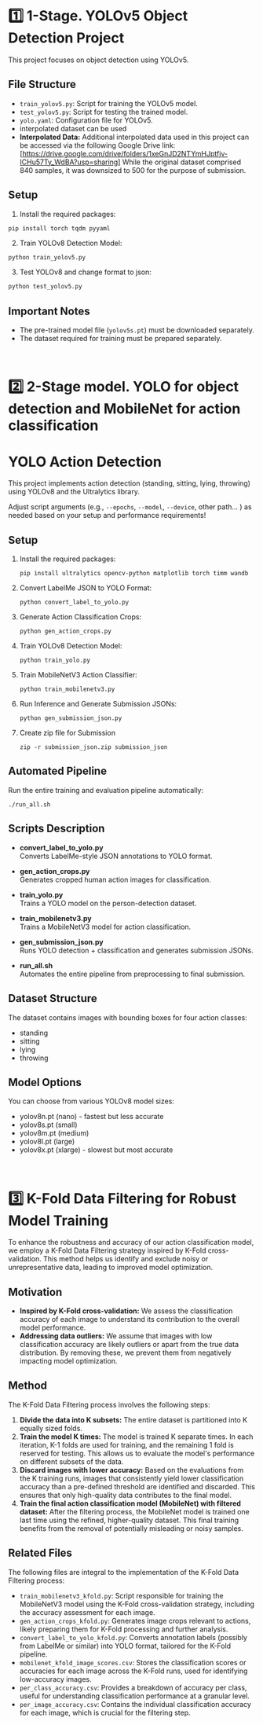 # 1️⃣ 1-Stage. YOLOv5 Object Detection Project

This project focuses on object detection using YOLOv5.

## File Structure
* `train_yolov5.py`: Script for training the YOLOv5 model.
* `test_yolov5.py`: Script for testing the trained model.
* `yolo.yaml`: Configuration file for YOLOv5.
* interpolated dataset can be used
* **Interpolated Data:** Additional interpolated data used in this project can be accessed via the following Google Drive link: [https://drive.google.com/drive/folders/1xeGnJD2NTYmHJptfjv-ICHu57Ty_WdBA?usp=sharing]
While the original dataset comprised 840 samples, it was downsized to 500 for the purpose of submission.

## Setup
1. Install the required packages:
```
pip install torch tqdm pyyaml
```

2. Train YOLOv8 Detection Model:
```bash
python train_yolov5.py
```

3. Test YOLOv8 and change format to json:
```bash
python test_yolov5.py
```

## Important Notes

* The pre-trained model file (`yolov5s.pt`) must be downloaded separately.
* The dataset required for training must be prepared separately. <br>
<br>


# 2️⃣ 2-Stage model. YOLO for object detection and  MobileNet for action classification

# YOLO Action Detection

This project implements action detection (standing, sitting, lying, throwing) using YOLOv8 and the Ultralytics library.

Adjust script arguments (e.g., `--epochs`, `--model`, `--device`, other path... ) as needed based on your setup and performance requirements!

## Setup

1. Install the required packages:
   ```
   pip install ultralytics opencv-python matplotlib torch timm wandb
   ```

2. Convert LabelMe JSON to YOLO Format:
   ```
   python convert_label_to_yolo.py
   ```

3. Generate Action Classification Crops:
   ```
   python gen_action_crops.py
   ```

4. Train YOLOv8 Detection Model:
   ```
   python train_yolo.py
   ```

5. Train MobileNetV3 Action Classifier:
   ```
   python train_mobilenetv3.py
   ```

6. Run Inference and Generate Submission JSONs:
   ```
   python gen_submission_json.py
   ```

7. Create zip file for Submission
   ```
   zip -r submission_json.zip submission_json
   ```

## Automated Pipeline

Run the entire training and evaluation pipeline automatically:
```
./run_all.sh
```

## Scripts Description


- **convert_label_to_yolo.py**  
  Converts LabelMe-style JSON annotations to YOLO format.

- **gen_action_crops.py**  
  Generates cropped human action images for classification.

- **train_yolo.py**  
  Trains a YOLO model on the person-detection dataset.

- **train_mobilenetv3.py**  
  Trains a MobileNetV3 model for action classification.

- **gen_submission_json.py**  
  Runs YOLO detection + classification and generates submission JSONs.

- **run_all.sh**  
  Automates the entire pipeline from preprocessing to final submission.

## Dataset Structure

The dataset contains images with bounding boxes for four action classes:
- standing
- sitting
- lying 
- throwing

## Model Options

You can choose from various YOLOv8 model sizes:
- yolov8n.pt (nano) - fastest but less accurate
- yolov8s.pt (small)
- yolov8m.pt (medium)
- yolov8l.pt (large)
- yolov8x.pt (xlarge) - slowest but most accurate<br>
<br>

# 3️⃣ K-Fold Data Filtering for Robust Model Training

To enhance the robustness and accuracy of our action classification model, we employ a K-Fold Data Filtering strategy inspired by K-Fold cross-validation. This method helps us identify and exclude noisy or unrepresentative data, leading to improved model optimization.

## Motivation

* **Inspired by K-Fold cross-validation:** We assess the classification accuracy of each image to understand its contribution to the overall model performance.
* **Addressing data outliers:** We assume that images with low classification accuracy are likely outliers or apart from the true data distribution. By removing these, we prevent them from negatively impacting model optimization.

## Method

The K-Fold Data Filtering process involves the following steps:

1.  **Divide the data into K subsets:** The entire dataset is partitioned into K equally sized folds.
2.  **Train the model K times:** The model is trained K separate times. In each iteration, K-1 folds are used for training, and the remaining 1 fold is reserved for testing. This allows us to evaluate the model's performance on different subsets of the data.
3.  **Discard images with lower accuracy:** Based on the evaluations from the K training runs, images that consistently yield lower classification accuracy than a pre-defined threshold are identified and discarded. This ensures that only high-quality data contributes to the final model.
4.  **Train the final action classification model (MobileNet) with filtered dataset:** After the filtering process, the MobileNet model is trained one last time using the refined, higher-quality dataset. This final training benefits from the removal of potentially misleading or noisy samples.

## Related Files

The following files are integral to the implementation of the K-Fold Data Filtering process:

* `train_mobilenetv3_kfold.py`: Script responsible for training the MobileNetV3 model using the K-Fold cross-validation strategy, including the accuracy assessment for each image.
* `gen_action_crops_kfold.py`: Generates image crops relevant to actions, likely preparing them for K-Fold processing and further analysis.
* `convert_label_to_yolo_kfold.py`: Converts annotation labels (possibly from LabelMe or similar) into YOLO format, tailored for the K-Fold pipeline.
* `mobilenet_kfold_image_scores.csv`: Stores the classification scores or accuracies for each image across the K-Fold runs, used for identifying low-accuracy images.
* `per_class_accuracy.csv`: Provides a breakdown of accuracy per class, useful for understanding classification performance at a granular level.
* `per_image_accuracy.csv`: Contains the individual classification accuracy for each image, which is crucial for the filtering step.
